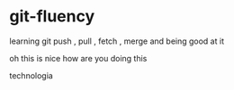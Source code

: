 # git-fluency


learning git push , pull , fetch , merge and being good at it 


oh this is nice how are you doing this 

technologia
